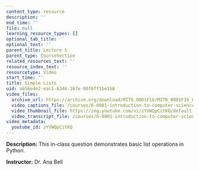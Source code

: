 ```yaml
---
content_type: resource
description: ''
end_time: ''
file: null
learning_resource_types: []
optional_tab_title: ''
optional_text: ''
parent_title: Lecture 5
parent_type: CourseSection
related_resources_text: ''
resource_index_text: ''
resourcetype: Video
start_time: ''
title: Simple Lists
uid: a656e4e2-eac1-6346-167e-90f6ff1be1b8
video_files:
  archive_url: https://archive.org/download/MIT6.0001F16/MIT6_0001F16_Lecture_05_exercise_02_300k.mp4
  video_captions_file: /courses/6-0001-introduction-to-computer-science-and-programming-in-python-fall-2016/8c07513b906f5d1695dcb1b335d343fe_zYVWQpCitKQ.vtt
  video_thumbnail_file: https://img.youtube.com/vi/zYVWQpCitKQ/default.jpg
  video_transcript_file: /courses/6-0001-introduction-to-computer-science-and-programming-in-python-fall-2016/29c347446971ec2035a3f0caeb85aa20_zYVWQpCitKQ.pdf
video_metadata:
  youtube_id: zYVWQpCitKQ
---
```


**Description:** This in-class question demonstrates basic list operations in Python.

**Instructor:** Dr. Ana Bell